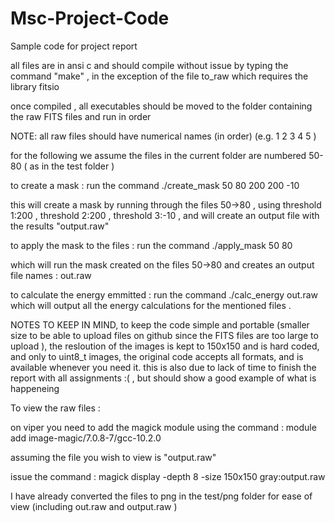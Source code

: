 # Msc-Project-Code
Sample code for project report

all files are in ansi c and should compile without issue by typing the command "make" , in the exception of the file to_raw which requires the library fitsio

once compiled , all executables should be moved to the folder containing the raw FITS files and run in order 

NOTE: all raw files should have numerical names (in order) (e.g. 1 2 3 4 5 )

for the following we assume the files in the current folder are numbered 50-80 ( as in the test folder )

to create a mask : run the command ./create_mask 50 80 200 200 -10

this will create a mask by running through the files 50->80 , using threshold 1:200 , threshold 2:200 , threshold 3:-10 , and will create an output file
with the results "output.raw"

to apply the mask to the files : run the command ./apply_mask 50 80 

which will run the mask created on the files 50->80  and creates an output file names : out.raw

to calculate the energy emmitted : run the command ./calc_energy out.raw 
which will output all the energy calculations for the mentioned files .


NOTES TO KEEP IN MIND,
to keep the code simple and portable (smaller size to be able to upload files on github since the FITS files are too large to upload ), the resloution of the images is kept to 150x150 and is hard coded, and only to uint8_t images, the original code accepts all formats, and is available whenever you need it.
 this is also due to lack of time to finish the report with all assignments :( , but should show a good example of what is happeneing

To view the raw files : 

on viper you need to add the magick module using the command : module add image-magic/7.0.8-7/gcc-10.2.0

assuming the file you wish to view is "output.raw"

issue the command : magick display -depth 8 -size 150x150 gray:output.raw

I have already converted the files to png in the test/png folder for ease of view (including out.raw and output.raw )





